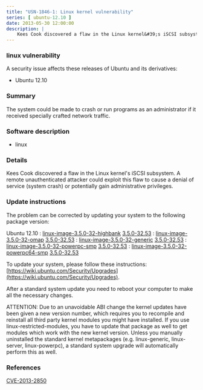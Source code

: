 ```yaml
---
title: "USN-1846-1: Linux kernel vulnerability"
series: [ ubuntu-12.10 ]
date: 2013-05-30 12:00:00
description: |
    Kees Cook discovered a flaw in the Linux kernel&#39;s iSCSI subsystem. A remote unauthenticated attacker could exploit this flaw to cause a denial of service (system crash) or potentially gain administrative privileges. 
--- 
```

 
### linux vulnerability

A security issue affects these releases of Ubuntu and its derivatives:

* Ubuntu 12.10

### Summary

The system could be made to crash or run programs as an administrator if it received specially crafted network traffic.

### Software description

* linux 

### Details

Kees Cook discovered a flaw in the Linux kernel&#39;s iSCSI subsystem. A remote unauthenticated attacker could exploit this flaw to cause a denial of service (system crash) or potentially gain administrative privileges. 

### Update instructions

The problem can be corrected by updating your system to the following package version:

Ubuntu 12.10
 : [linux-image-3.5.0-32-highbank](https://launchpad.net/ubuntu/+source/linux) <span> [3.5.0-32.53](https://launchpad.net/ubuntu/+source/linux/3.5.0-32.53) </span> 
 : [linux-image-3.5.0-32-omap](https://launchpad.net/ubuntu/+source/linux) <span> [3.5.0-32.53](https://launchpad.net/ubuntu/+source/linux/3.5.0-32.53) </span> 
 : [linux-image-3.5.0-32-generic](https://launchpad.net/ubuntu/+source/linux) <span> [3.5.0-32.53](https://launchpad.net/ubuntu/+source/linux/3.5.0-32.53) </span> 
 : [linux-image-3.5.0-32-powerpc-smp](https://launchpad.net/ubuntu/+source/linux) <span> [3.5.0-32.53](https://launchpad.net/ubuntu/+source/linux/3.5.0-32.53) </span> 
 : [linux-image-3.5.0-32-powerpc64-smp](https://launchpad.net/ubuntu/+source/linux) <span> [3.5.0-32.53](https://launchpad.net/ubuntu/+source/linux/3.5.0-32.53) </span> 

To update your system, please follow these instructions: [https://wiki.ubuntu.com/Security/Upgrades](https://wiki.ubuntu.com/Security/Upgrades).

After a standard system update you need to reboot your computer to make all the necessary changes.

ATTENTION: Due to an unavoidable ABI change the kernel updates have been given a new version number, which requires you to recompile and reinstall all third party kernel modules you might have installed. If you use linux-restricted-modules, you have to update that package as well to get modules which work with the new kernel version. Unless you manually uninstalled the standard kernel metapackages (e.g. linux-generic, linux-server, linux-powerpc), a standard system upgrade will automatically perform this as well. 

### References

 [CVE-2013-2850](http://people.ubuntu.com/~ubuntu-security/cve/CVE-2013-2850)
 
